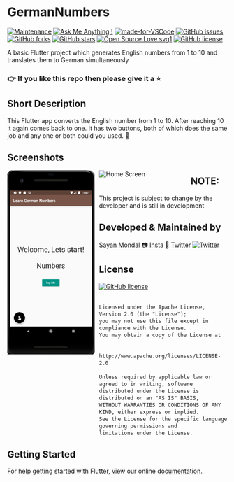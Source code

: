 # GermanNumbers
[![Maintenance](https://img.shields.io/badge/Maintained%3F-yes-green.svg)](https://GitHub.com/Naereen/StrapDown.js/graphs/commit-activity) [![Ask Me Anything !](https://img.shields.io/badge/Ask%20me-anything-1abc9c.svg)](https://GitHub.com/Naereen/ama) [![made-for-VSCode](https://img.shields.io/badge/Made%20for-VSCode-1f425f.svg)](https://code.visualstudio.com/) [![GitHub issues](https://img.shields.io/github/issues/S-ayanide/Flutter-GermanNumbers.svg)](https://github.com/S-ayanide/Flutter-GermanNumbers/issues)
[![GitHub forks](https://img.shields.io/github/forks/S-ayanide/Flutter-GermanNumbers.svg?style=social)](https://github.com/S-ayanide/Flutter-GermanNumbers/network) [![GitHub stars](https://img.shields.io/github/stars/S-ayanide/Flutter-GermanNumbers.svg?style=social)](https://github.com/S-ayanide/Flutter-GermanNumbers/stargazers) [![Open Source Love svg1](https://badges.frapsoft.com/os/v1/open-source.svg?v=103)](https://github.com/ellerbrock/open-source-badges/)
[![GitHub license](https://img.shields.io/github/license/S-ayanide/Flutter-GermanNumbers.svg?style=plastic)](https://github.com/S-ayanide/Flutter-GermanNumbers/blob/master/LICENSE)

A basic Flutter project which generates English numbers from 1 to 10 and translates them to German simultaneously
### 👉 If you like this repo then please give it a ⭐️

## Short Description
This Flutter app converts the English number from 1 to 10. After reaching 10 it again comes back to one. It has two buttons, both of which does the same job and any one or both could you used. 📳

## Screenshots
<img src="images/Capture1.PNG"
     alt="Home Screen"
     style="float: left; margin-right: 10px;"
     width="200"/> <img src="https://media.giphy.com/media/KdBs9k4NdQyRBDEu4e/giphy.gif"
     alt="Home Screen"
     style="float: left; margin-right: 10px;"
     width="200"/>
     
## NOTE:
This project is subject to change by the developer and is still in development

## Developed & Maintained by
[Sayan Mondal](https://github.com/S-ayanide) 
[📷 Insta](https://www.instagram.com/s_ayanide/)
[🐤 Twitter](https://www.instagram.com/s_ayanide/) [![Twitter](https://img.shields.io/twitter/url/https/github.com/S-ayanide/Flutter-GermanNumbers.svg?style=social)](https://twitter.com/intent/tweet?text=Wow:&url=https%3A%2F%2Fgithub.com%2FS-ayanide%2FFlutter-GermanNumbers)

## License 
[![GitHub license](https://img.shields.io/github/license/S-ayanide/Flutter-GermanNumbers.svg?style=plastic)](https://github.com/S-ayanide/Flutter-GermanNumbers/blob/master/LICENSE)
```Copyright 2019 Sayan Mondal

Licensed under the Apache License, Version 2.0 (the "License");
you may not use this file except in compliance with the License.
You may obtain a copy of the License at

    http://www.apache.org/licenses/LICENSE-2.0

Unless required by applicable law or agreed to in writing, software
distributed under the License is distributed on an "AS IS" BASIS,
WITHOUT WARRANTIES OR CONDITIONS OF ANY KIND, either express or implied.
See the License for the specific language governing permissions and
limitations under the License.
```

## Getting Started
For help getting started with Flutter, view our online [documentation](https://flutter.dev/docs).

